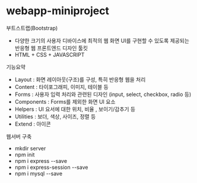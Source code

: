 # webapp-miniproject

부트스트랩(Bootstrap)
- 다양한 크기의 사용자 디바이스에 최적의 웹 화면 UI를 구현할 수 있도록 제공되는 반응형 웹 프론트엔드 디자인 툴킷
- HTML + CSS + JAVASCRIPT

기능요약
- Layout : 화면 레이아웃(구조)를 구성, 특히 반응형 웹을 처리
- Content : 타이포그래피, 이미지, 테이블 등
- Forms : 사용자 입력 처리와 관련된 디자인 (input, select, checkbox, radio 등)
- Components : Forms를 제외한 화면 UI 요소
- Helpers : UI 요서에 대한 위치, 비율 , 보이기/감추기 등
- Utilities : 보더, 색상, 사이즈, 정렬 등
- Extend : 아이콘

웹서버 구축
- mkdir server
- npm init
- npm i express --save
- npm i express-session --save
- npm i mysql --save